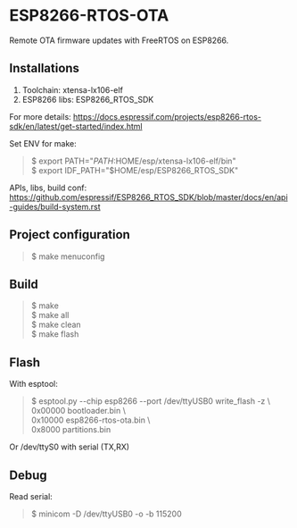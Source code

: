 # ESP8266-RTOS-OTA

Remote OTA firmware updates with FreeRTOS on ESP8266.

## Installations

1) Toolchain: xtensa-lx106-elf
2) ESP8266 libs: ESP8266_RTOS_SDK

For more details:
https://docs.espressif.com/projects/esp8266-rtos-sdk/en/latest/get-started/index.html

Set ENV for make:
>$ export PATH="$PATH:$HOME/esp/xtensa-lx106-elf/bin"  <br>
>$ export IDF_PATH="$HOME/esp/ESP8266_RTOS_SDK"

APIs, libs, build conf:
https://github.com/espressif/ESP8266_RTOS_SDK/blob/master/docs/en/api-guides/build-system.rst

## Project configuration

>$ make menuconfig

## Build

>$ make          <br>
>$ make all      <br>
>$ make clean    <br>
>$ make flash

## Flash

With esptool:
>$ esptool.py --chip esp8266 --port /dev/ttyUSB0 write_flash -z \\  <br>
>   0x00000 bootloader.bin \\        <br>
>   0x10000 esp8266-rtos-ota.bin \\  <br>
>   0x8000 partitions.bin

Or /dev/ttyS0 with serial (TX,RX)

## Debug

Read serial:
>$ minicom -D /dev/ttyUSB0 -o -b 115200
